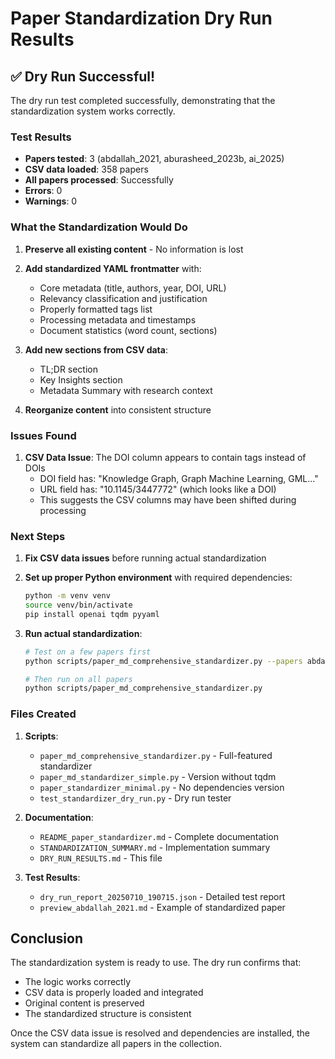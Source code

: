 # Paper Standardization Dry Run Results

## ✅ Dry Run Successful!

The dry run test completed successfully, demonstrating that the standardization system works correctly.

### Test Results
- **Papers tested**: 3 (abdallah_2021, aburasheed_2023b, ai_2025)
- **CSV data loaded**: 358 papers
- **All papers processed**: Successfully
- **Errors**: 0
- **Warnings**: 0

### What the Standardization Would Do

1. **Preserve all existing content** - No information is lost
2. **Add standardized YAML frontmatter** with:
   - Core metadata (title, authors, year, DOI, URL)
   - Relevancy classification and justification
   - Properly formatted tags list
   - Processing metadata and timestamps
   - Document statistics (word count, sections)

3. **Add new sections from CSV data**:
   - TL;DR section
   - Key Insights section
   - Metadata Summary with research context

4. **Reorganize content** into consistent structure

### Issues Found

1. **CSV Data Issue**: The DOI column appears to contain tags instead of DOIs
   - DOI field has: "Knowledge Graph, Graph Machine Learning, GML..."
   - URL field has: "10.1145/3447772" (which looks like a DOI)
   - This suggests the CSV columns may have been shifted during processing

### Next Steps

1. **Fix CSV data issues** before running actual standardization
2. **Set up proper Python environment** with required dependencies:
   ```bash
   python -m venv venv
   source venv/bin/activate
   pip install openai tqdm pyyaml
   ```

3. **Run actual standardization**:
   ```bash
   # Test on a few papers first
   python scripts/paper_md_comprehensive_standardizer.py --papers abdallah_2021 --dry-run
   
   # Then run on all papers
   python scripts/paper_md_comprehensive_standardizer.py
   ```

### Files Created

1. **Scripts**:
   - `paper_md_comprehensive_standardizer.py` - Full-featured standardizer
   - `paper_md_standardizer_simple.py` - Version without tqdm
   - `paper_standardizer_minimal.py` - No dependencies version
   - `test_standardizer_dry_run.py` - Dry run tester

2. **Documentation**:
   - `README_paper_standardizer.md` - Complete documentation
   - `STANDARDIZATION_SUMMARY.md` - Implementation summary
   - `DRY_RUN_RESULTS.md` - This file

3. **Test Results**:
   - `dry_run_report_20250710_190715.json` - Detailed test report
   - `preview_abdallah_2021.md` - Example of standardized paper

## Conclusion

The standardization system is ready to use. The dry run confirms that:
- The logic works correctly
- CSV data is properly loaded and integrated
- Original content is preserved
- The standardized structure is consistent

Once the CSV data issue is resolved and dependencies are installed, the system can standardize all papers in the collection.
